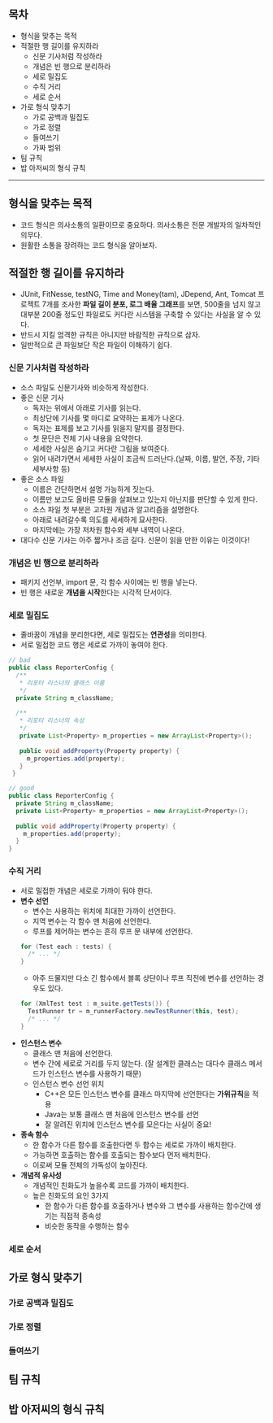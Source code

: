 ## 목차
+ 형식을 맞추는 목적
+ 적절한 행 길이를 유지하라
  + 신문 기사처럼 작성하라
  + 개념은 빈 행으로 분리하라
  + 세로 밀집도
  + 수직 거리
  + 세로 순서
+ 가로 형식 맞추기
  + 가로 공백과 밀집도
  + 가로 정렬
  + 들여쓰기
  + 가짜 범위
+ 팀 규칙
+ 밥 아저씨의 형식 규칙

----

## 형식을 맞추는 목적
+ 코드 형식은 의사소통의 일환이므로 중요하다. 의사소통은 전문 개발자의 일차적인 의무다.
+ 원활한 소통을 장려하는 코드 형식을 알아보자.

## 적절한 행 길이를 유지하라
+ JUnit, FitNesse, testNG, Time and Money(tam), JDepend, Ant, Tomcat 프로젝트 7개를 조사한 **파일 길이 분포, 로그 배율 그래프**를 보면, 500줄을 넘지 않고 대부분 200줄 정도인 파일로도 커다란 시스템을 구축할 수 있다는 사실을 알 수 있다.
+ 반드시 지킬 엄격한 규칙은 아니지만 바람직한 규칙으로 삼자.
+ 일반적으로 큰 파일보단 작은 파일이 이해하기 쉽다.

### 신문 기사처럼 작성하라
+ 소스 파일도 신문기사와 비슷하게 작성한다.
+ 좋은 신문 기사
  + 독자는 위에서 아래로 기사를 읽는다.
  + 최상단에 기사를 몇 마디로 요약하는 표제가 나온다.
  + 독자는 표제를 보고 기사를 읽을지 말지를 결정한다.
  + 첫 문단은 전체 기사 내용을 요약한다.
  + 세세한 사실은 숨기고 커다란 그림을 보여준다.
  + 읽어 내려가면서 세세한 사실이 조금씩 드러난다.(날짜, 이름, 발언, 주장, 기타 세부사항 등)
+ 좋은 소스 파일
  + 이름은 간단하면서 설명 가능하게 짓는다.
  + 이름만 보고도 올바른 모듈을 살펴보고 있는지 아닌지를 판단할 수 있게 한다.
  + 소스 파일 첫 부분은 고차원 개념과 알고리즘을 설명한다.
  + 아래로 내려갈수록 의도를 세세하게 묘사한다.
  + 마지막에는 가장 저차원 함수와 세부 내역이 나온다.
+ 대다수 신문 기사는 아주 짧거나 조금 길다. 신문이 읽을 만한 이유는 이것이다!

### 개념은 빈 행으로 분리하라
+ 패키지 선언부, import 문, 각 함수 사이에는 빈 행을 넣는다.
+ 빈 행은 새로운 **개념을 시작**한다는 시각적 단서이다.

### 세로 밀집도
+ 줄바꿈이 개념을 분리한다면, 세로 밀집도는 **연관성**을 의미한다.
+ 서로 밀접한 코드 행은 세로로 가까이 놓여야 한다.
```java
// bad
public class ReporterConfig {
  /**
   * 리포터 리스너의 클래스 이름
   */
  private String m_className;
  
  /**
   * 리포터 리스너의 속성
   */
   private List<Property> m_properties = new ArrayList<Property>();
   
   public void addProperty(Property property) {
     m_properties.add(property);
   }
 }
```
```java
// good
public class ReporterConfig {
  private String m_className;
  private List<Property> m_properties = new ArrayList<Property>();
  
  public void addProperty(Property property) {
    m_properties.add(property);
  }
}
```

### 수직 거리
+ 서로 밀접한 개념은 세로로 가까이 둬야 한다.
+ **변수 선언**
  + 변수는 사용하는 위치에 최대한 가까이 선언한다.
  + 지역 변수는 각 함수 맨 처음에 선언한다.
  + 루프를 제어하는 변수는 흔히 루프 문 내부에 선언한다.
  ```java
  for (Test each : tests) {
    /* ... */
  }
  ```
  + 아주 드물지만 다소 긴 함수에서 블록 상단이나 루프 직전에 변수를 선언하는 경우도 있다.
  ```java
  for (XmlTest test : m_suite.getTests()) {
    TestRunner tr = m_runnerFactory.newTestRunner(this, test);
    /* ... */
  }
  ```
+ **인스턴스 변수**
  + 클래스 맨 처음에 선언한다.
  + 변수 간에 세로로 거리를 두지 않는다. (잘 설계한 클래스는 대다수 클래스 메서드가 인스턴스 변수를 사용하기 때문)
  + 인스턴스 변수 선언 위치
    + C++은 모든 인스턴스 변수를 클래스 마지막에 선언한다는 **가위규칙**을 적용
    + Java는 보통 클래스 맨 처음에 인스턴스 변수를 선언
    + 잘 알려진 위치에 인스턴스 변수를 모은다는 사실이 중요!
+ **종속 함수**
  + 한 함수가 다른 함수를 호출한다면 두 함수는 세로로 가까이 배치한다.
  + 가능하면 호출하는 함수를 호출되는 함수보다 먼저 배치한다.
  + 이로써 모듈 전체의 가독성이 높아진다.
+ **개념적 유사성**
  + 개념적인 친화도가 높을수록 코드를 가까이 배치한다.
  + 높은 친화도의 요인 3가지
    + 한 함수가 다른 함수를 호출하거나 변수와 그 변수를 사용하는 함수간에 생기는 직접적 종속성
    + 비슷한 동작을 수행하는 함수

### 세로 순서

## 가로 형식 맞추기

### 가로 공백과 밀집도

### 가로 정렬

### 들여쓰기

## 팀 규칙

## 밥 아저씨의 형식 규칙











